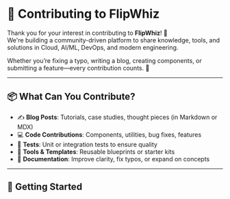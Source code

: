 # 🤝 Contributing to FlipWhiz

Thank you for your interest in contributing to **FlipWhiz**! 🚀  
We're building a community-driven platform to share knowledge, tools, and solutions in Cloud, AI/ML, DevOps, and modern engineering.

Whether you’re fixing a typo, writing a blog, creating components, or submitting a feature—every contribution counts. 🙌

---

## 📦 What Can You Contribute?

- ✍️ **Blog Posts**: Tutorials, case studies, thought pieces (in Markdown or MDX)
- 💻 **Code Contributions**: Components, utilities, bug fixes, features
- 🧪 **Tests**: Unit or integration tests to ensure quality
- 🧰 **Tools & Templates**: Reusable blueprints or starter kits
- 📝 **Documentation**: Improve clarity, fix typos, or expand on concepts

---

## 🚀 Getting Started
